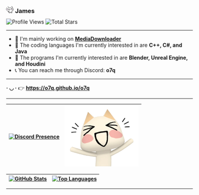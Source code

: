 ### <img src="assets/images/toro_wave.gif" style="width: 20px;"> **James**

<p style="margin-top: -5px;"></p>

![Profile Views](https://komarev.com/ghpvc/?username=o7q&style=flat&color=blueviolet&label=Profile+Views)
![Total Stars](https://img.shields.io/github/stars/o7q?style=flat&label=Total%20Stars&color=FAEE46)

---

- 🧼 I'm mainly working on [**MediaDownloader**](https://github.com/o7q/MediaDownloader)
- 🤖 The coding languages I'm currently interested in are **C++, C#, and Java**
- 🎨 The programs I'm currently interested in are **Blender, Unreal Engine, and Houdini**
- 📞 You can reach me through Discord: **o7q**

---

**· ◡ ·** 👉 **https://o7q.github.io/o7q**

---

[![**Discord Presence**](https://lanyard.cnrad.dev/api/307269599680790528?bg=000000)](https://discord.gg/n8jSSSB) | <img src="assets/images/toro_happy.png" style="width: 200px">
|-|-|

[![**GitHub Stats**](https://readme-stats.clckblog.space/api?username=o7q&bg_color=000000&title_color=F5B5AB&text_color=FFF7E3&icon_color=F5B5AB&show_icons=true&count_private=true)](https://skyline.github.com/o7q/2023) | [![**Top Languages**](https://readme-stats.clckblog.space/api/top-langs/?username=o7q&bg_color=000000&title_color=F5B5AB&text_color=FFF7E3&icon_color=F5B5AB&layout=compact&langs_count=10)](https://github.com/o7q?tab=repositories)
|-|-|

---